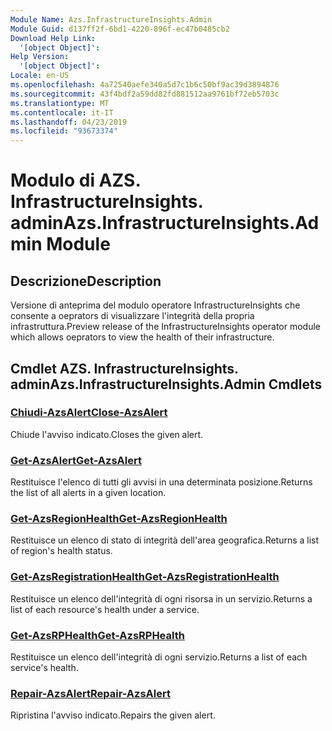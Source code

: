 ```yaml
---
Module Name: Azs.InfrastructureInsights.Admin
Module Guid: d137ff2f-6bd1-4220-896f-ec47b0485cb2
Download Help Link:
  '[object Object]': 
Help Version:
  '[object Object]': 
Locale: en-US
ms.openlocfilehash: 4a72540aefe340a5d7c1b6c50bf9ac39d3894876
ms.sourcegitcommit: 43f4bdf2a59dd82fd881512aa9761bf72eb5703c
ms.translationtype: MT
ms.contentlocale: it-IT
ms.lasthandoff: 04/23/2019
ms.locfileid: "93673374"
---
```

# <span data-ttu-id="2d65f-101">Modulo di AZS. InfrastructureInsights. admin</span><span class="sxs-lookup"><span data-stu-id="2d65f-101">Azs.InfrastructureInsights.Admin Module</span></span>
## <span data-ttu-id="2d65f-102">Descrizione</span><span class="sxs-lookup"><span data-stu-id="2d65f-102">Description</span></span>
<span data-ttu-id="2d65f-103">Versione di anteprima del modulo operatore InfrastructureInsights che consente a oeprators di visualizzare l'integrità della propria infrastruttura.</span><span class="sxs-lookup"><span data-stu-id="2d65f-103">Preview release of the InfrastructureInsights operator module which allows oeprators to view the health of their infrastructure.</span></span>

## <span data-ttu-id="2d65f-104">Cmdlet AZS. InfrastructureInsights. admin</span><span class="sxs-lookup"><span data-stu-id="2d65f-104">Azs.InfrastructureInsights.Admin Cmdlets</span></span>
### [<span data-ttu-id="2d65f-105">Chiudi-AzsAlert</span><span class="sxs-lookup"><span data-stu-id="2d65f-105">Close-AzsAlert</span></span>](Close-AzsAlert.md)
<span data-ttu-id="2d65f-106">Chiude l'avviso indicato.</span><span class="sxs-lookup"><span data-stu-id="2d65f-106">Closes the given alert.</span></span>

### [<span data-ttu-id="2d65f-107">Get-AzsAlert</span><span class="sxs-lookup"><span data-stu-id="2d65f-107">Get-AzsAlert</span></span>](Get-AzsAlert.md)
<span data-ttu-id="2d65f-108">Restituisce l'elenco di tutti gli avvisi in una determinata posizione.</span><span class="sxs-lookup"><span data-stu-id="2d65f-108">Returns the list of all alerts in a given location.</span></span>

### [<span data-ttu-id="2d65f-109">Get-AzsRegionHealth</span><span class="sxs-lookup"><span data-stu-id="2d65f-109">Get-AzsRegionHealth</span></span>](Get-AzsRegionHealth.md)
<span data-ttu-id="2d65f-110">Restituisce un elenco di stato di integrità dell'area geografica.</span><span class="sxs-lookup"><span data-stu-id="2d65f-110">Returns a list of region's health status.</span></span>

### [<span data-ttu-id="2d65f-111">Get-AzsRegistrationHealth</span><span class="sxs-lookup"><span data-stu-id="2d65f-111">Get-AzsRegistrationHealth</span></span>](Get-AzsRegistrationHealth.md)
<span data-ttu-id="2d65f-112">Restituisce un elenco dell'integrità di ogni risorsa in un servizio.</span><span class="sxs-lookup"><span data-stu-id="2d65f-112">Returns a list of each resource's health under a service.</span></span>

### [<span data-ttu-id="2d65f-113">Get-AzsRPHealth</span><span class="sxs-lookup"><span data-stu-id="2d65f-113">Get-AzsRPHealth</span></span>](Get-AzsRPHealth.md)
<span data-ttu-id="2d65f-114">Restituisce un elenco dell'integrità di ogni servizio.</span><span class="sxs-lookup"><span data-stu-id="2d65f-114">Returns a list of each service's health.</span></span>

### [<span data-ttu-id="2d65f-115">Repair-AzsAlert</span><span class="sxs-lookup"><span data-stu-id="2d65f-115">Repair-AzsAlert</span></span>](Repair-AzsAlert.md)
<span data-ttu-id="2d65f-116">Ripristina l'avviso indicato.</span><span class="sxs-lookup"><span data-stu-id="2d65f-116">Repairs the given alert.</span></span>

